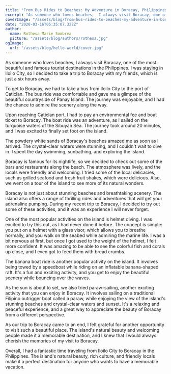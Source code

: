 ```yaml
---
title: "From Bus Rides to Beaches: My Adventure in Boracay, Philippines"
excerpt: "As someone who loves beaches,  I always visit Boracay, one of the most beautiful and famous tourist destinations in the Philippines. I was staying in Iloilo City, so I decided to take a trip to Boracay with my friends, which is just a six hours away."
coverImage: "/assets/blog/from-bus-rides-to-beaches-my-adventure-in-boracay-philippines/cover.jpg"
date: "2020-03-16T05:35:07.322Z"
author:
  name: Rothesa Marie Sombrea
  picture: "/assets/blog/authors/rothesa.jpg"
ogImage:
  url: "/assets/blog/hello-world/cover.jpg"
---
```


As someone who loves beaches, I always visit Boracay, one of the most beautiful and famous tourist destinations in the Philippines. I was staying in Iloilo City, so I decided to take a trip to Boracay with my friends, which is just a six hours away.

To get to Boracay, we had to take a bus from Iloilo City to the port of Caticlan. The bus ride was comfortable and gave me a glimpse of the beautiful countryside of Panay Island. The journey was enjoyable, and I had the chance to admire the scenery along the way.

Upon reaching Caticlan port, I had to pay an environmental fee and boat ticket to Boracay. The boat ride was an adventure, as I sailed on the turquoise waters of the Sibuyan Sea. The journey took around 20 minutes, and I was excited to finally set foot on the island.

The powdery white sands of Boracay's beaches amazed me as soon as I arrived. The crystal-clear waters were stunning, and I couldn't wait to dive in. I spent the day swimming, sunbathing, and exploring the island.

Boracay is famous for its nightlife, so we decided to check out some of the bars and restaurants along the beach. The atmosphere was lively, and the locals were friendly and welcoming. I tried some of the local delicacies, such as grilled seafood and fresh fruit shakes, which were delicious.
Also, we went on a tour of the island to see more of its natural wonders.

Boracay is not just about stunning beaches and breathtaking scenery. The island also offers a range of thrilling rides and adventures that will get your adrenaline pumping. During my recent trip to Boracay, I decided to try out some of these activities, and it was an experience I will never forget.

One of the most popular activities on the island is helmet diving. I was excited to try this out, as I had never done it before. The concept is simple: you put on a helmet with a glass visor, which allows you to breathe normally, and you walk on the seabed while admiring the marine life. I was a bit nervous at first, but once I got used to the weight of the helmet, I felt more confident. It was amazing to be able to see the colorful fish and corals up close, and I even got to feed them with bread crumbs.

The banana boat ride is another popular activity on the island. It involves being towed by a speedboat while riding on an inflatable banana-shaped raft. It's a fun and exciting activity, and you get to enjoy the beautiful scenery while bouncing over the waves.

As the sun is about to set, we also tried paraw-sailing, another exciting activity that you can enjoy in Boracay. It involves sailing on a traditional Filipino outrigger boat called a paraw, while enjoying the view of the island's stunning beaches and crystal-clear waters and sunset. It's a relaxing and peaceful experience, and a great way to appreciate the beauty of Boracay from a different perspective.

As our trip to Boracay came to an end, I felt grateful for another opportunity to visit such a beautiful place. The island's natural beauty and welcoming people made it a memorable destination, and I knew that I would always cherish the memories of my visit to Boracay.

Overall, I had a fantastic time traveling from Iloilo City to Boracay in the Philippines. The island's natural beauty, rich culture, and friendly locals make it a perfect destination for anyone who wants to have a memorable vacation.
